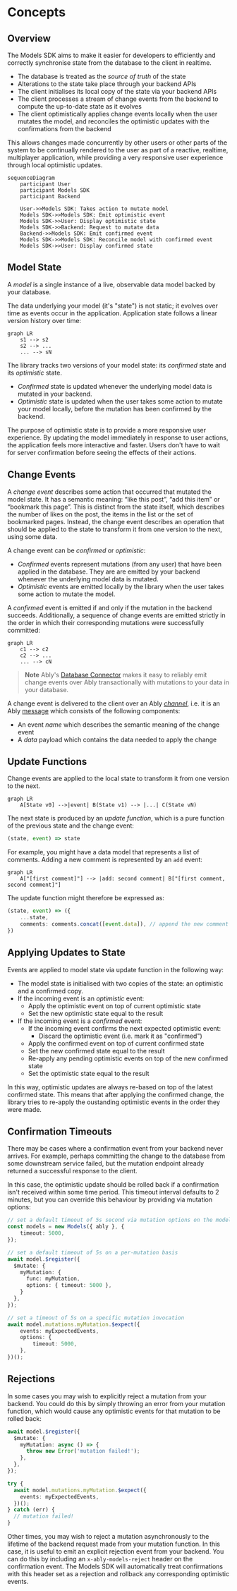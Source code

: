 # Concepts

## Overview

The Models SDK aims to make it easier for developers to efficiently and correctly synchronise state from the database to the client in realtime.

- The database is treated as the *source of truth* of the state 
- Alterations to the state take place through your backend APIs
- The client initialises its local copy of the state via your backend APIs
- The client processes a stream of change events from the backend to compute the up-to-date state as it evolves
- The client optimistically applies change events locally when the user mutates the model, and reconciles the optimistic updates with the confirmations from the backend

This allows changes made concurrently by other users or other parts of the system to be continually rendered to the user as part of a reactive, realtime, multiplayer application, while providing a very responsive user experience through local optimistic updates.

```mermaid
sequenceDiagram
    participant User
    participant Models SDK
    participant Backend
    
    User->>Models SDK: Takes action to mutate model
    Models SDK->>Models SDK: Emit optimistic event
    Models SDK->>User: Display optimistic state
    Models SDK->>Backend: Request to mutate data
    Backend->>Models SDK: Emit confirmed event
    Models SDK->>Models SDK: Reconcile model with confirmed event
    Models SDK->>User: Display confirmed state
```

## Model State

A *model* is a single instance of a live, observable data model backed by your database.

The data underlying your model (it's "state") is not static; it evolves over time as events occur in the application. Application state follows a linear version history over time:

```mermaid
graph LR
    s1 --> s2
    s2 --> ...
    ... --> sN
```

The library tracks two versions of your model state: its *confirmed* state and its *optimistic* state.

- *Confirmed* state is updated whenever the underlying model data is mutated in your backend.
- *Optimistic* state is updated when the user takes some action to mutate your model locally, before the mutation has been confirmed by the backend.

The purpose of optimistic state is to provide a more responsive user experience. By updating the model immediately in response to user actions, the application feels more interactive and faster. Users don't have to wait for server confirmation before seeing the effects of their actions.

## Change Events

A *change event* describes some action that occurred that mutated the model state. It has a semantic meaning: “like this post”, “add this item” or “bookmark this page”. This is distinct from the state itself, which describes the number of likes on the post, the items in the list or the set of bookmarked pages. Instead, the change event describes an operation that should be applied to the state to transform it from one version to the next, using some data.

A change event can be *confirmed* or *optimistic*:

- *Confirmed* events represent mutations (from any user) that have been applied in the database. They are are emitted by your backend whenever the underlying model data is mutated.
- *Optimistic* events are emitted locally by the library when the user takes some action to mutate the model.

A *confirmed* event is emitted if and only if the mutation in the backend succeeds. Additionally, a sequence of change events are emitted strictly in the order in which their corresponding mutations were successfully committed:

```mermaid
graph LR
    c1 --> c2
    c2 --> ...
    ... --> cN
```

> **Note**
> Ably's [Database Connector](https://github.com/ably-labs/adbc) makes it easy to reliably emit change events over Ably transactionally with mutations to your data in your database.

A change event is delivered to the client over an Ably [*channel*](https://ably.com/docs/channels), i.e. it is an Ably [message](https://ably.com/docs/channels/messages) which consists of the following components:

- An event *name* which describes the semantic meaning of the change event
- A *data* payload which contains the data needed to apply the change

## Update Functions

Change events are applied to the local state to transform it from one version to the next.

```mermaid
graph LR
    A[State v0] -->|event| B(State v1) --> |...| C(State vN)
```

The next state is produced by an *update function*, which is a pure function of the previous state and the change event:

```ts
(state, event) => state
```

For example, you might have a data model that represents a list of comments. Adding a new comment is represented by an `add` event:

```mermaid
graph LR
    A["[first comment]"] --> |add: second comment| B["[first comment, second comment]"]
```

The update function might therefore be expressed as:

```ts
(state, event) => ({
	...state,
	comments: comments.concat([event.data]), // append the new comment to the existing list
})
```

## Applying Updates to State

Events are applied to model state via update function in the following way:

- The model state is initialised with two copies of the state: an optimistic and a confirmed copy.
- If the incoming event is an *optimistic* event:
  - Apply the optimistic event on top of current optimistic state
  - Set the new optimistic state equal to the result
- If the incoming event is a *confirmed* event:
  - If the incoming event confirms the next expected optimistic event:
    - Discard the optimistic event (i.e. mark it as "confirmed")
  - Apply the confirmed event on top of current confirmed state
  - Set the new confirmed state equal to the result
  - Re-apply any pending optimistic events on top of the new confirmed state
  - Set the optimistic state equal to the result

In this way, optimistic updates are always re-based on top of the latest confirmed state. This means that after applying the confirmed change, the library tries to re-apply the oustanding optimistic events in the order they were made.


## Confirmation Timeouts

There may be cases where a confirmation event from your backend never arrives. For example, perhaps committing the change to the database from some downstream service failed, but the mutation endpoint already returned a successful response to the client.

In this case, the optimistic update should be rolled back if a confirmation isn't received within some time period. This timeout interval defaults to 2 minutes, but you can override this behaviour by providing via mutation options:

```ts
// set a default timeout of 5s second via mutation options on the model
const models = new Models({ ably }, {
	timeout: 5000,
});

// set a default timeout of 5s on a per-mutation basis 
await model.$register({
  $mutate: {
    myMutation: {
      func: myMutation,
      options: { timeout: 5000 },
    }
  },
});

// set a timeout of 5s on a specific mutation invocation
await model.mutations.myMutation.$expect({
	events: myExpectedEvents,
	options: {
		timeout: 5000,
	},
})();
```


## Rejections

In some cases you may wish to explicitly reject a mutation from your backend. You could do this by simply throwing an error from your mutation function, which would cause any optimistic events for that mutation to be rolled back:


```ts
await model.$register({
  $mutate: {
    myMutation: async () => {
      throw new Error('mutation failed!');
    },
  },
});

try {
  await model.mutations.myMutation.$expect({
    events: myExpectedEvents,
  })();
} catch (err) {
  // mutation failed!
}
```

Other times, you may wish to reject a mutation asynchronously to the lifetime of the backend request made from your mutation function. In this case, it is useful to emit an explicit rejection event from your backend. You can do this by including an `x-ably-models-reject` header on the confirmation event. The Models SDK will automatically treat confirmations with this header set as a rejection and rollback any corresponding optimistic events.
